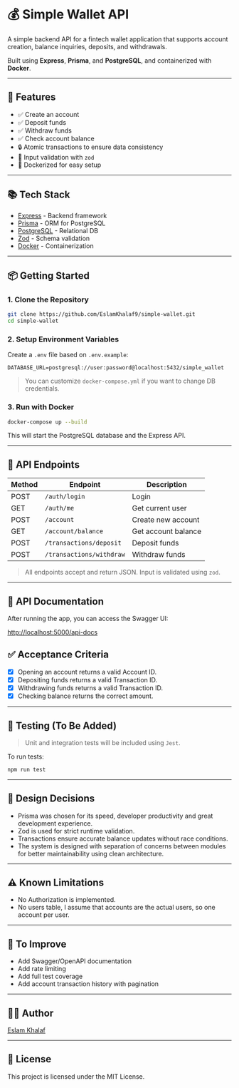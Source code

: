 # 💰 Simple Wallet API

A simple backend API for a fintech wallet application that supports account creation, balance inquiries, deposits, and withdrawals.

Built using **Express**, **Prisma**, and **PostgreSQL**, and containerized with **Docker**.

---

## 🚀 Features

- ✅ Create an account
- ✅ Deposit funds
- ✅ Withdraw funds
- ✅ Check account balance
- 🔒 Atomic transactions to ensure data consistency
- 🧪 Input validation with `zod`
- 🐳 Dockerized for easy setup

---

## 📚 Tech Stack

- [Express](https://expressjs.com/) - Backend framework
- [Prisma](https://www.prisma.io/) - ORM for PostgreSQL
- [PostgreSQL](https://www.postgresql.org/) - Relational DB
- [Zod](https://zod.dev/) - Schema validation
- [Docker](https://www.docker.com/) - Containerization

---

## 📦 Getting Started

### 1. Clone the Repository

```bash
git clone https://github.com/EslamKhalaf9/simple-wallet.git
cd simple-wallet
```

### 2. Setup Environment Variables

Create a `.env` file based on `.env.example`:

```env
DATABASE_URL=postgresql://user:password@localhost:5432/simple_wallet
```

> You can customize `docker-compose.yml` if you want to change DB credentials.

### 3. Run with Docker

```bash
docker-compose up --build
```

This will start the PostgreSQL database and the Express API.

---

## 🧪 API Endpoints

| Method | Endpoint                 | Description         |
| ------ | ------------------------ | ------------------- |
| POST   | `/auth/login`            | Login               |
| GET    | `/auth/me`               | Get current user    |
| POST   | `/account`               | Create new account  |
| GET    | `/account/balance`       | Get account balance |
| POST   | `/transactions/deposit`  | Deposit funds       |
| POST   | `/transactions/withdraw` | Withdraw funds      |

> All endpoints accept and return JSON. Input is validated using `zod`.

---

## 📖 API Documentation

After running the app, you can access the Swagger UI:

[http://localhost:5000/api-docs](http://localhost:5000/api-docs)

## ✅ Acceptance Criteria

- [x] Opening an account returns a valid Account ID.
- [x] Depositing funds returns a valid Transaction ID.
- [x] Withdrawing funds returns a valid Transaction ID.
- [x] Checking balance returns the correct amount.

---

## 🧪 Testing (To Be Added)

> Unit and integration tests will be included using `Jest`.

To run tests:

```bash
npm run test
```

---

## 🧠 Design Decisions

- Prisma was chosen for its speed, developer productivity and great development experience.
- Zod is used for strict runtime validation.
- Transactions ensure accurate balance updates without race conditions.
- The system is designed with separation of concerns between modules for better maintainability using clean architecture.

---

## ⚠️ Known Limitations

- No Authorization is implemented.
- No users table, I assume that accounts are the actual users, so one account per user.

---

## 📌 To Improve

- Add Swagger/OpenAPI documentation
- Add rate limiting
- Add full test coverage
- Add account transaction history with pagination

---

## 🧑‍💻 Author

[Eslam Khalaf](https://github.com/EslamKhalaf9)

---

## 📄 License

This project is licensed under the MIT License.
